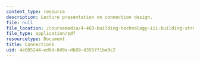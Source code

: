 ```yaml
---
content_type: resource
description: Lecture presentation on connection design.
file: null
file_location: /coursemedia/4-463-building-technology-iii-building-structural-systems-fall-2004/4e085244ed6d8d9adb89d3557f1be9c2_lect2.pdf
file_type: application/pdf
resourcetype: Document
title: Connections
uid: 4e085244-ed6d-8d9a-db89-d3557f1be9c2
---
```

